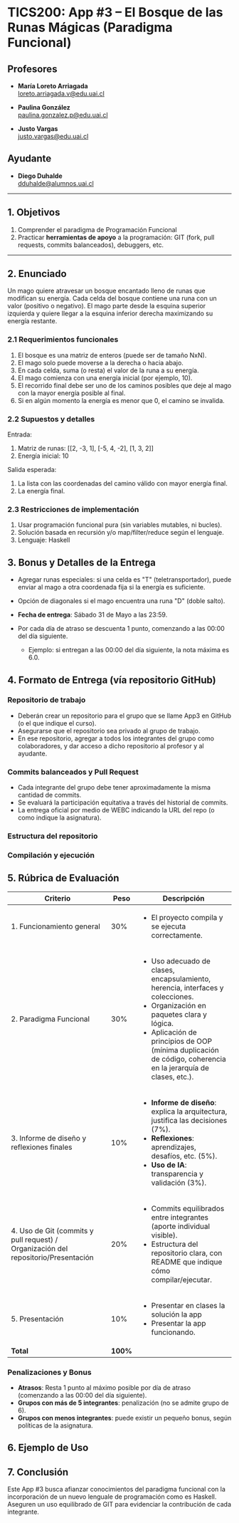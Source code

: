 # **TICS200: App #3 – El Bosque de las Runas Mágicas (Paradigma Funcional)**

## **Profesores**
- **María Loreto Arriagada**  
  loreto.arriagada.v@edu.uai.cl

- **Paulina González**  
  paulina.gonzalez.p@edu.uai.cl

- **Justo Vargas**  
  justo.vargas@edu.uai.cl

## **Ayudante**
- **Diego Duhalde**  
  dduhalde@alumnos.uai.cl

---

## 1. Objetivos

1. Comprender el paradigma de Programación Funcional
2. Practicar **herramientas de apoyo** a la programación: GIT (fork, pull requests, commits balanceados), debuggers, etc.

---

## 2. Enunciado

Un mago quiere atravesar un bosque encantado lleno de runas que modifican su energía. Cada celda del bosque contiene una runa con un valor (positivo o negativo). El mago parte desde la esquina superior izquierda y quiere llegar a la esquina inferior derecha maximizando su energía restante.

### 2.1 Requerimientos funcionales

1. El bosque es una matriz de enteros (puede ser de tamaño NxN).
2. El mago solo puede moverse a la derecha o hacia abajo.
3. En cada celda, suma (o resta) el valor de la runa a su energía.
4. El mago comienza con una energía inicial (por ejemplo, 10).
5. El recorrido final debe ser uno de los caminos posibles que deje al mago con la mayor energía posible al final.
6. Si en algún momento la energía es menor que 0, el camino se invalida.
   

### 2.2 Supuestos y detalles

Entrada:
  1. Matriz de runas: [[2, -3, 1], [-5, 4, -2], [1, 3, 2]]
  2. Energía inicial: 10
     
Salida esperada:
  1. La lista con las coordenadas del camino válido con mayor energía final.
  2. La energía final.

### 2.3 Restricciones de implementación

  1. Usar programación funcional pura (sin variables mutables, ni bucles).
  2. Solución basada en recursión y/o map/filter/reduce según el lenguaje.
  3. Lenguaje: Haskell

## 3. Bonus y Detalles de la Entrega

- Agregar runas especiales: si una celda es "T" (teletransportador), puede enviar al mago a otra coordenada fija si la energía es suficiente.
- Opción de diagonales si el mago encuentra una runa "D" (doble salto).
  
- **Fecha de entrega**: Sábado 31 de Mayo a las 23:59.
- Por cada día de atraso se descuenta 1 punto, comenzando a las 00:00 del día siguiente.
  - Ejemplo: si entregan a las 00:00 del día siguiente, la nota máxima es 6.0.

## 4. Formato de Entrega (vía repositorio GitHub)

### Repositorio de trabajo

- Deberán crear un repositorio para el grupo que se llame App3 en GitHub (o el que indique el curso).
- Asegurarse que el repositorio sea privado al grupo de trabajo.
- En ese repositorio, agregar a todos los integrantes del grupo como colaboradores, y dar acceso a dicho repositorio al profesor y al ayudante.

### Commits balanceados y Pull Request

- Cada integrante del grupo debe tener aproximadamente la misma cantidad de commits.
- Se evaluará la participación equitativa a través del historial de commits.
- La entrega oficial por medio de WEBC indicando la URL del repo (o como indique la asignatura).

### Estructura del repositorio


### Compilación y ejecución

## 5. Rúbrica de Evaluación

| Criterio | Peso | Descripción |
|----------|------|-------------|
| 1. Funcionamiento general | 30% | <ul><li>El proyecto compila y se ejecuta correctamente.</li>
| 2. Paradigma Funcional | 30% | <ul><li>Uso adecuado de clases, encapsulamiento, herencia, interfaces y colecciones.</li><li>Organización en paquetes clara y lógica.</li><li>Aplicación de principios de OOP (mínima duplicación de código, coherencia en la jerarquía de clases, etc.).</li></ul> |
| 3. Informe de diseño y reflexiones finales | 10% | <ul><li><strong>Informe de diseño</strong>: explica la arquitectura, justifica las decisiones (7%).</li><li><strong>Reflexiones</strong>: aprendizajes, desafíos, etc. (5%).</li><li><strong>Uso de IA</strong>: transparencia y validación (3%).</li></ul> |
| 4. Uso de Git (commits y pull request) / Organización del repositorio/Presentación | 20% | <ul><li>Commits equilibrados entre integrantes (aporte individual visible).</li><li>Estructura del repositorio clara, con README que indique cómo compilar/ejecutar.</li></ul> |
| 5. Presentación | 10% | <ul><li>Presentar en clases la solución la app</li><li>Presentar la app funcionando.</li></ul> |
| **Total** | **100%** |  |

### Penalizaciones y Bonus

- **Atrasos**: Resta 1 punto al máximo posible por día de atraso (comenzando a las 00:00 del día siguiente).
- **Grupos con más de 5 integrantes**: penalización (no se admite grupo de 6).
- **Grupos con menos integrantes**: puede existir un pequeño bonus, según políticas de la asignatura.

## 6. Ejemplo de Uso


## 7. Conclusión

Este App #3 busca afianzar conocimientos del paradigma funcional con la incorporación de un nuevo lenguale de programación como es Haskell. Aseguren  un uso equilibrado de GIT para evidenciar la contribución de cada integrante.
